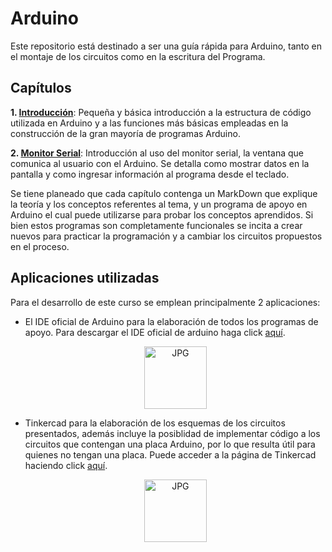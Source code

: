 # Arduino
Este repositorio está destinado a ser una guía rápida para Arduino, tanto en el montaje de los circuitos como en la escritura del Programa.
## Capítulos
**1. [Introducción](Capitulos\Introduccion\Introduccion.md)**: Pequeña y básica introducción a la estructura de código utilizada en Arduino y a las funciones más básicas empleadas en la construcción de la gran mayoría de programas Arduino.

**2. [Monitor Serial](Capitulos\MonitorSerial\MonitorSerial.md)**: Introducción al uso del monitor serial, la ventana que comunica al usuario con el Arduino. Se detalla como mostrar datos en la pantalla y como ingresar información al programa desde el teclado.

Se tiene planeado que cada capítulo contenga un MarkDown que explique la teoría y los conceptos referentes al tema, y un programa de apoyo en Arduino el cual puede utilizarse para probar los conceptos aprendidos. Si bien estos programas son completamente funcionales se incita a crear nuevos para practicar la programación y a cambiar los circuitos propuestos en el proceso.

## Aplicaciones utilizadas
Para el desarrollo de este curso se emplean principalmente 2 aplicaciones:
* El IDE oficial de Arduino para la elaboración de todos los programas de apoyo. Para descargar el IDE oficial de arduino haga click [aquí](https://www.arduino.cc/en/software).
<div id="Arduino">
  <ul align="center">
    <img height="100" alt="JPG" src="https://upload.wikimedia.org/wikipedia/commons/thumb/8/87/Arduino_Logo.svg/720px-Arduino_Logo.svg.png">
    </ul>
</div>

* Tinkercad para la elaboración de los esquemas de los circuitos presentados, además incluye la posiblidad de implementar código a los circuitos que contengan una placa Arduino, por lo que resulta útil para quienes no tengan una placa. Puede acceder a la página de Tinkercad haciendo click [aquí](https://www.tinkercad.com/dashboard).
<div id="Arduino">
  <ul align="center">
    <img height="100" alt="JPG" src="https://upload.wikimedia.org/wikipedia/commons/thumb/4/4c/Logo-tinkercad-wordmark.svg/1280px-Logo-tinkercad-wordmark.svg.png">
    </ul>
</div>